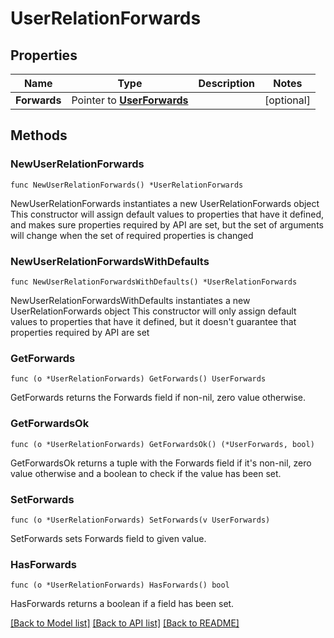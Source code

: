 # UserRelationForwards

## Properties

Name | Type | Description | Notes
------------ | ------------- | ------------- | -------------
**Forwards** | Pointer to [**UserForwards**](UserForwards.md) |  | [optional]

## Methods

### NewUserRelationForwards

`func NewUserRelationForwards() *UserRelationForwards`

NewUserRelationForwards instantiates a new UserRelationForwards object
This constructor will assign default values to properties that have it defined,
and makes sure properties required by API are set, but the set of arguments
will change when the set of required properties is changed

### NewUserRelationForwardsWithDefaults

`func NewUserRelationForwardsWithDefaults() *UserRelationForwards`

NewUserRelationForwardsWithDefaults instantiates a new UserRelationForwards object
This constructor will only assign default values to properties that have it defined,
but it doesn't guarantee that properties required by API are set

### GetForwards

`func (o *UserRelationForwards) GetForwards() UserForwards`

GetForwards returns the Forwards field if non-nil, zero value otherwise.

### GetForwardsOk

`func (o *UserRelationForwards) GetForwardsOk() (*UserForwards, bool)`

GetForwardsOk returns a tuple with the Forwards field if it's non-nil, zero value otherwise
and a boolean to check if the value has been set.

### SetForwards

`func (o *UserRelationForwards) SetForwards(v UserForwards)`

SetForwards sets Forwards field to given value.

### HasForwards

`func (o *UserRelationForwards) HasForwards() bool`

HasForwards returns a boolean if a field has been set.

[[Back to Model list]](../README.md#documentation-for-models) [[Back to API list]](../README.md#documentation-for-api-endpoints) [[Back to README]](../README.md)
